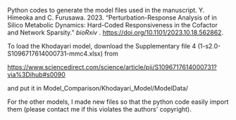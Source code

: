 Python codes to generate the model files used in the manuscript.
Y. Himeoka and C. Furusawa. 2023. “Perturbation-Response Analysis of in Silico Metabolic Dynamics: Hard-Coded Responsiveness in the Cofactor and Network Sparsity.”  *bioRxiv* . https://doi.org/10.1101/2023.10.18.562862.

To load the Khodayari model, download the Supplementary file 4 (1-s2.0-S1096717614000731-mmc4.xlsx) from

https://www.sciencedirect.com/science/article/pii/S1096717614000731?via%3Dihub#s0090

and put it in Model_Comparison/Khodayari_Model/ModelData/

For the other models, I made new files so that the python code easily import them (please contact me if this violates the authors' copyright).
